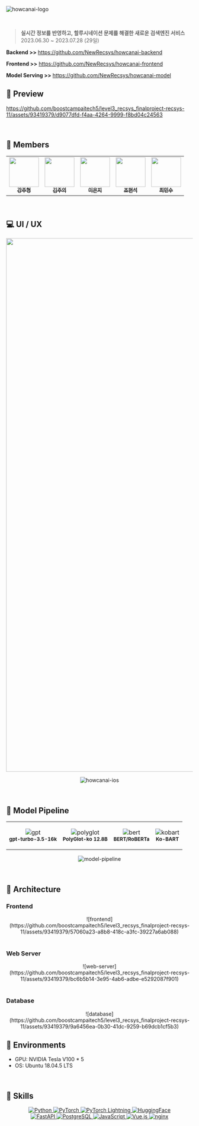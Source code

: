 

![howcanai-logo](https://github.com/boostcampaitech5/level3_recsys_finalproject-recsys-11/assets/93419379/2a1a0a19-ea0b-4e03-8ffe-f225c949c1e7)

<br>


> **실시간 정보를 반영하고, 할루시네이션 문제를 해결한 새로운 검색엔진 서비스**  
> 2023.06.30 ~ 2023.07.28 (29일)

**Backend >>** https://github.com/NewRecsys/howcanai-backend

**Frontend >>** https://github.com/NewRecsys/howcanai-frontend

**Model Serving >>** https://github.com/NewRecsys/howcanai-model

## 👀 Preview

https://github.com/boostcampaitech5/level3_recsys_finalproject-recsys-11/assets/93419379/d9077dfd-f4aa-4264-9999-f8bd04c24563

</br>

## 🐰 Members

<div align="center">
<table>
  <tr>
     <td align="center">
        <a href="https://github.com/gangjoohyeong">
          <img src="https://avatars.githubusercontent.com/u/93419379?v=4" width="80px" alt=""/><br />
          <sub><b>강주형</b></sub>
        </a><br/>
    </td>
    <td align="center">
        <a href="https://github.com/watchstep">
          <img src="https://avatars.githubusercontent.com/u/88659167?v=4" width="80px" alt=""/><br />
          <sub><b>김주의</b></sub>
        </a><br/>
    </td>
    <td align="center">
        <a href="https://github.com/eunjios">
          <img src="https://avatars.githubusercontent.com/u/77034159?v=4" width="80px" alt=""/><br />
          <sub><b>이은지</b></sub>
        </a><br/>
    </td>
    <td align="center">
        <a href="https://github.com/hoyajigi">
          <img src="https://avatars.githubusercontent.com/u/1335881?v=4" width="80px" alt=""/><br />
          <sub><b>조현석</b></sub>
        </a><br/>
    </td>
    <td align="center">
        <a href="https://github.com/MSGitt">
          <img src="https://avatars.githubusercontent.com/u/121923924?v=4" width="80px" alt=""/><br />
          <sub><b>최민수</b></sub><br/>
        </a>
    </td>
  </tr>
</table>
</div>


</br>

## 💻 UI / UX
<div align="center">

<img width="1436" alt="howcanai-desktop" src="https://github.com/boostcampaitech5/level3_recsys_finalproject-recsys-11/assets/93419379/ea94ed4b-8939-4581-b08d-a808108d6b2d">

</div>

<div align="center">

![howcanai-ios](https://github.com/boostcampaitech5/level3_recsys_finalproject-recsys-11/assets/93419379/832ca972-a5b6-4ed6-a89e-ece2c8a61933)

</div>

</br>

## 🔨 Model Pipeline

<div align="center">
<table>
  <tr>
     <td align="center">
       
![gpt](https://github.com/boostcampaitech5/level3_recsys_finalproject-recsys-11/assets/93419379/96fcac4d-00ca-4059-a324-bb43b0218b45)
<br /><sub><b>gpt-turbo-3.5-16k</b></sub><br/>
    </td>
     <td align="center">
       ![polyglot](https://github.com/boostcampaitech5/level3_recsys_finalproject-recsys-11/assets/93419379/f4d27aca-9ab0-433f-ad51-f1d69c12a4ce)
<br /><sub><b>PolyGlot-ko 12.8B</b></sub><br/>
    </td>
     <td align="center">
![bert](https://github.com/boostcampaitech5/level3_recsys_finalproject-recsys-11/assets/93419379/55649430-801b-40d8-b7b3-c153328dd8d8)
<br /><sub><b>BERT/RoBERTa</b></sub><br/>
    </td>
     <td align="center">
       ![kobart](https://github.com/boostcampaitech5/level3_recsys_finalproject-recsys-11/assets/93419379/1e84dd17-dac9-461c-b808-59bbb574d868)
<br /><sub><b>Ko-BART</b></sub><br/>
    </td>
  </tr>
</table>
</div>

<div align="center">
  
![model-pipeline](https://github.com/boostcampaitech5/level3_recsys_finalproject-recsys-11/assets/93419379/a0c3d44b-4fd7-483e-82bb-2f20ccfb3eef)

</div>
  
<br>

## 📐 Architecture

### Frontend

<div align="center">
![frontend](https://github.com/boostcampaitech5/level3_recsys_finalproject-recsys-11/assets/93419379/57060a23-a8b8-418c-a3fc-39227a6ab088)


</div>
<br>

### Web Server

<div align="center">
![web-server](https://github.com/boostcampaitech5/level3_recsys_finalproject-recsys-11/assets/93419379/bc6b5b14-3e95-4ab6-adbe-e5292087f901)

</div>
  
<br>

### Database

<div align="center">
![database](https://github.com/boostcampaitech5/level3_recsys_finalproject-recsys-11/assets/93419379/9a6456ea-0b30-41dc-9259-b69dcb1cf5b3)

</div>

## 🎯 Environments

- GPU: NVIDIA Tesla V100 * 5
- OS: Ubuntu 18.04.5 LTS

<br>

## 🔧 Skills

<p align="center">
  
<a href="https://www.python.org/">
  <img src="https://img.shields.io/badge/Python-3776AB?style=flat-square&logo=python&logoColor=white" alt="Python">
</a> 
<a href="https://pytorch.org/">
  <img src="https://img.shields.io/badge/PyTorch-EE4C2C?style=flat-square&logo=pytorch&logoColor=white" alt="PyTorch">
</a>
<a href="https://www.pytorchlightning.ai/index.html">
  <img src="https://img.shields.io/badge/-Lightning-792ee5?style=flat-square&logo=pytorchlightning&logoColor=white" alt="PyTorch Lightning">
</a>
<a href="https://huggingface.co/">
  <img src="https://img.shields.io/badge/HuggingFace-000?style=flat-square&logo=huggingface&logoColor=white" alt="HuggingFace">
</a>

<br>

<a href="https://fastapi.tiangolo.com/">
  <img src="https://img.shields.io/badge/FastAPI-009688?style=flat-square&logo=fastapi&logoColor=white" alt="FastAPI">
</a>
<a href="https://www.postgresql.org/">
  <img src="https://img.shields.io/badge/PostgreSQL-336791?style=flat-square&logo=postgresql&logoColor=white" alt="PostgreSQL">
</a>
<a href="https://www.javascript.com/">
  <img src="https://img.shields.io/badge/JavaScript-F7DF1E?style=flat-square&logo=javascript&logoColor=black" alt="JavaScript">
</a>
<a href="https://vuejs.org/">
  <img src="https://img.shields.io/badge/Vue.js-4FC08D?style=flat-square&logo=vue.js&logoColor=white" alt="Vue.js">
</a>
<a href="https://nginx.org/">
  <img src="https://img.shields.io/badge/nginx-009639?style=flat-square&logo=nginx&logoColor=white" alt="nginx">
</a>

</p>
